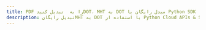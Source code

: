 ---title: PDF را به  تبدیل کنیدDOT، MHT به DOT مبدل رایگان یا Python SDKdescription: تبدیل رایگانMHT به DOT با استفاده از Python Cloud APIs & SDK همچنین اسناد PDF را در Cloud ایجاد، ویرایش و رندر کنید.---